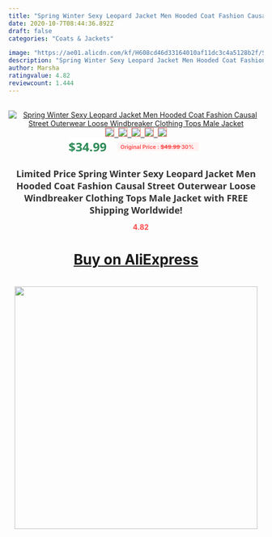 ```yaml
---
title: "Spring Winter Sexy Leopard Jacket Men Hooded Coat Fashion Causal Street Outerwear Loose Windbreaker Clothing Tops Male Jacket"
date: 2020-10-7T08:44:36.892Z
draft: false
categories: "Coats & Jackets"

image: "https://ae01.alicdn.com/kf/H608cd46d33164010af11dc3c4a5128b2f/Spring-Winter-Sexy-Leopard-Jacket-Men-Hooded-Coat-Fashion-Causal-Street-Outerwear-Loose-Windbreaker-Clothing-Tops.png_220x220.png"
description: "Spring Winter Sexy Leopard Jacket Men Hooded Coat Fashion Causal Street Outerwear Loose Windbreaker Clothing Tops Male Jacket"
author: Marsha
ratingvalue: 4.82
reviewcount: 1.444
---
```

<br>
<div style="text-align: center;">
<a href="https://s.click.aliexpress.com/e/_9JhDz3" target="_blank" rel="nofollow noopener noreferrer"><img alt="Spring Winter Sexy Leopard Jacket Men Hooded Coat Fashion Causal Street Outerwear Loose Windbreaker Clothing Tops Male Jacket" class="magnifier-image" src="https://ae01.alicdn.com/kf/H608cd46d33164010af11dc3c4a5128b2f/Spring-Winter-Sexy-Leopard-Jacket-Men-Hooded-Coat-Fashion-Causal-Street-Outerwear-Loose-Windbreaker-Clothing-Tops.png_220x220.png_640x640.jpg">
<br>
<img style="border:1px solid salmon" src="https://ae01.alicdn.com/kf/H608cd46d33164010af11dc3c4a5128b2f/Spring-Winter-Sexy-Leopard-Jacket-Men-Hooded-Coat-Fashion-Causal-Street-Outerwear-Loose-Windbreaker-Clothing-Tops.png_120x120.jpg">&nbsp;&nbsp;<img style="border:1px solid salmon" src="https://ae01.alicdn.com/kf/H07edc035ec6e461a9dd8eb9dc6c60c6ab/Spring-Winter-Sexy-Leopard-Jacket-Men-Hooded-Coat-Fashion-Causal-Street-Outerwear-Loose-Windbreaker-Clothing-Tops.jpg_120x120.jpg">&nbsp;&nbsp;<img style="border:1px solid salmon" src="https://ae01.alicdn.com/kf/H90c64b4bd48a4b8d9dc761f4c8d15ddcr/Spring-Winter-Sexy-Leopard-Jacket-Men-Hooded-Coat-Fashion-Causal-Street-Outerwear-Loose-Windbreaker-Clothing-Tops.jpg_120x120.jpg">&nbsp;&nbsp;<img style="border:1px solid salmon" src="https://ae01.alicdn.com/kf/H34c9067c29e140a0a0e4570ecd77b0d6i/Spring-Winter-Sexy-Leopard-Jacket-Men-Hooded-Coat-Fashion-Causal-Street-Outerwear-Loose-Windbreaker-Clothing-Tops.jpg_120x120.jpg">&nbsp;&nbsp;<img style="border:1px solid salmon" src="https://ae01.alicdn.com/kf/Hbe1afe3dfc1f468f96b4408bf8b3eaacZ/Spring-Winter-Sexy-Leopard-Jacket-Men-Hooded-Coat-Fashion-Causal-Street-Outerwear-Loose-Windbreaker-Clothing-Tops.jpg_120x120.jpg"></a></div><br0>
<div style="text-align: center;"><span style="background-color: white; border: 0px; box-sizing: border-box; color: seagreen; display: inline-block; font-family: &quot;open sans&quot; , &quot;arial&quot; , &quot;helvetica&quot; , sans-serif , &quot;heiti&quot;; font-size: 24px; font-stretch: inherit; font-weight: 700; line-height: inherit; margin: 0px 10px 0px 0px; padding: 0px; vertical-align: middle;">$34.99 </span>
<span style="background: rgb(255 , 241 , 241); border-radius: 3px; border: 0px; box-sizing: border-box; color: #ff4747; display: inline-block; font-family: inherit; font-size: 12px; font-stretch: inherit; font-style: inherit; font-variant: inherit; font-weight: 600; line-height: inherit; margin: 0px; padding: 2px 5px; transform: scale(0.9); vertical-align: middle;">Original Price : <b style="text-decoration: line-through;">$49.99 </b> 30%&nbsp;&nbsp;</span></div>
<h1 style="color: #333333; display: inline-block; font-family: &quot;open sans&quot; , &quot;arial&quot; , &quot;helvetica&quot; , sans-serif , &quot;heiti&quot;; font-size: 18px; font-stretch: inherit; font-weight: 700; text-align: center;">Limited Price Spring Winter Sexy Leopard Jacket Men Hooded Coat Fashion Causal Street Outerwear Loose Windbreaker Clothing Tops Male Jacket with FREE Shipping Worldwide!</h1>
<div style="color: #ff4747; text-align: center;">
<img src="https://4.bp.blogspot.com/-M0ZcTcb-5uY/XleCXlxnR4I/AAAAAAAAAEc/OrjgMkXV1oMQFaCRZj5HQwOCBcu3w1FegCPcBGAYYCw/s1600/star.png" style="height: 15px;">&nbsp;<b>4.82</b></div>
<div class="button_cont" align="center"><a class="buynow_a" href="https://s.click.aliexpress.com/e/_9JhDz3" target="_blank" rel="nofollow noopener noreferrer"><H1>Buy on AliExpress</H1></a></div><br>
<div class="separator" style="clear: both; text-align: center;">
<img src="https://lh3.googleusercontent.com/-pTy5HemUv9M/XlePHvY0dAI/AAAAAAAAAE4/0nX5iRUoIWY8eMW9Dpxeirr157OZliDIgCLcBGAsYHQ/s1600/badge.gif" width="480">
</div>

